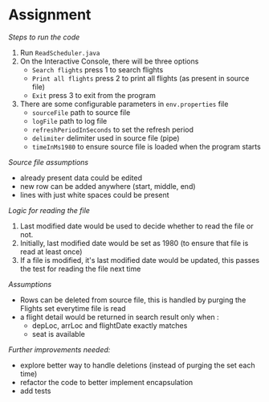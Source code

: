 # Assignment

*Steps to run the code*
1. Run `ReadScheduler.java`
2. On the Interactive Console, there will be three options
    - `Search flights` press 1 to search flights
    - `Print all flights` press 2 to print all flights (as present in source file)
    - `Exit` press 3 to exit from the program
3. There are some configurable parameters in `env.properties` file
    - `sourceFile` path to source file
    - `logFile` path to log file
    - `refreshPeriodInSeconds` to set the refresh period
    - `delimiter` delimiter used in source file (pipe)
    - `timeInMs1980` to ensure source file is loaded when the program starts

*Source file assumptions*
- already present data could be edited
- new row can be added anywhere (start, middle, end)
- lines with just white spaces could be present

*Logic for reading the file*
1. Last modified date would be used to decide whether to read the file or not.
2. Initially, last modified date would be set as 1980 (to ensure that file is read at least once)
3. If a file is modified, it's last modified date would be updated, this passes the test for reading the file next time

*Assumptions*
- Rows can be deleted from source file, this is handled by purging the Flights set everytime file is read
- a flight detail would be returned in search result only when :
   - depLoc, arrLoc and flightDate exactly matches
   - seat is available

*Further improvements needed:*
- explore better way to handle deletions (instead of purging the set each time)
- refactor the code to better implement encapsulation
- add tests
